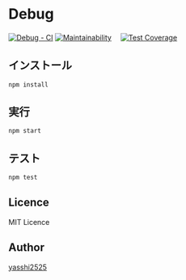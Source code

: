 # Debug
[![Debug - CI](https://github.com/yasshi2525/debug/actions/workflows/ci.yml/badge.svg)](https://github.com/yasshi2525/debug/actions/workflows/ci.yml)
[![Maintainability](https://api.codeclimate.com/v1/badges/1ae267891f4eade24142/maintainability)](https://codeclimate.com/github/yasshi2525/debug/maintainability)　
[![Test Coverage](https://api.codeclimate.com/v1/badges/1ae267891f4eade24142/test_coverage)](https://codeclimate.com/github/yasshi2525/debug/test_coverage)

## インストール

```sh
npm install
```

## 実行

```sh
npm start
```

## テスト

```sh
npm test
```

## Licence

MIT Licence

## Author

[yasshi2525](https://twitter.com/yasshi2525)
